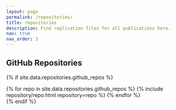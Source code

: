 ```yaml
---
layout: page
permalink: /repositories/
title: repositories
description: Find replication files for all publications here.
nav: true
nav_order: 3
---  
```

  
  
## GitHub Repositories

{% if site.data.repositories.github_repos %}
<div class="repositories d-flex flex-wrap flex-md-row flex-column justify-content-between align-items-center">
  {% for repo in site.data.repositories.github_repos %}
    {% include repository/repo.html repository=repo %}
  {% endfor %}
</div>
{% endif %}
